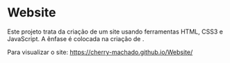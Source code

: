 # Website

Este projeto trata da criação de um site usando ferramentas HTML, CSS3 e JavaScript. A ênfase é colocada na criação de <canvas>.

Para visualizar o site: https://cherry-machado.github.io/Website/
